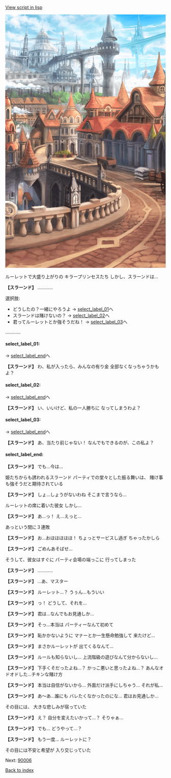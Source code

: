 [View script in lisp](../scripts/20122202.txt)

![town.png](../images/backgrounds/town.png)

ルーレットで大盛り上がりの
キラープリンセスたち
しかし、スラーンドは…

**【スラーンド】**
…………

選択肢:
- どうしたの？一緒にやろうよ → [select_label_01](#select_label_01)へ
- スラーンドは賭けないの？ → [select_label_02](#select_label_02)へ
- 君ってルーレットとか強そうだね！ → [select_label_03](#select_label_03)へ

…………

#### select_label_01:
 → [select_label_end](#select_label_end)へ

**【スラーンド】**
わ、私が入ったら、みんなの有り金
全部なくなっちゃうかもよ？

#### select_label_02:
 → [select_label_end](#select_label_end)へ

**【スラーンド】**
い、いいけど、私の一人勝ちに
なってしまうわよ？

#### select_label_03:
 → [select_label_end](#select_label_end)へ

**【スラーンド】**
あ、当たり前じゃない！
なんでもできるのが、この私よ？

#### select_label_end:

**【スラーンド】**
でも…今は…

姫たちからも誘われるスラーンド
パーティでの堂々とした振る舞いは、
賭け事も強そうだと期待されている

**【スラーンド】**
しょ…しょうがないわね
そこまで言うなら…

ルーレットの席に着いた彼女
しかし…

**【スラーンド】**
あ…っ！
え…えっと…

あっという間に３連敗

**【スラーンド】**
お…おほほほほほ！
ちょっとサービスし過ぎ
ちゃったかしら

**【スラーンド】**
ごめんあそばせ…

そうして、彼女はすぐに
パーティ会場の端っこに
行ってしまった

**【スラーンド】**
…………

**【スラーンド】**
…あ、マスター

**【スラーンド】**
ルーレット…？
うぅん…もういい

**【スラーンド】**
っ！
どうして、それを…

**【スラーンド】**
君は…なんでもお見通しか…

**【スラーンド】**
そっ…本当は
パーティーなんて初めて

**【スラーンド】**
恥かかないように
マナーとか一生懸命勉強して
来たけど…

**【スラーンド】**
まさかルーレットが
出てくるなんて…

**【スラーンド】**
ルールも知らないし…
上流階級の遊びなんて分からないし…

**【スラーンド】**
下手くそだったよね…？
かっこ悪いと思ったよね…？
あんなオドオドした…チキンな賭け方

**【スラーンド】**
本当は自信がないから…
外面だけ派手にしちゃう…
それが私…

**【スラーンド】**
あ〜あ…誰にも
バレたくなかったのにな…
君はお見通しか…

その目には、
大きな悲しみが宿っていた

**【スラーンド】**
え？
自分を変えたいかって…？
そりゃぁ…

**【スラーンド】**
でも…
どうやって…？

**【スラーンド】**
もう一度…
ルーレットに？

その目には不安と希望が
入り交じっていた

Next: [90006](90006.md)

[Back to index](index.md)
